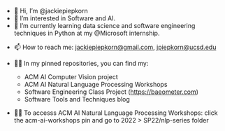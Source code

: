 - 👋 Hi, I’m @jackiepiepkorn
- 👀 I’m interested in Software and AI.
- 🌱 I’m currently learning data science and software engineering techniques in Python at my @Microsoft internship.
<!--- - 💞️ I’m looking to collaborate on projects related to Machine Learning or Software Engineering. --->
- 📫 How to reach me: jackiepiepkorn@gmail.com, jpiepkorn@ucsd.edu

- 👩‍💻 In my pinned repositories, you can find my:
  - ACM AI Computer Vision project
  - ACM AI Natural Language Processing Workshops
  - Software Engineering Class Project (https://baeometer.com)
  - Software Tools and Techniques blog
- 👩‍💻 To accesss ACM AI Natural Language Processing Workshops: click the acm-ai-workshops pin and go to 2022 > SP22/nlp-series folder

<!---
jackiepiepkorn/jackiepiepkorn is a ✨ special ✨ repository because its `README.md` (this file) appears on your GitHub profile.
You can click the Preview link to take a look at your changes.
--->

